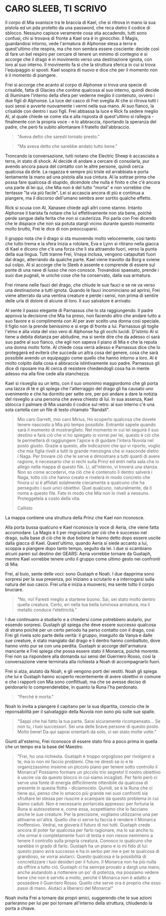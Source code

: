 # CARO SLEEB, TI SCRIVO

Il corpo di Mia svanisce tra le braccia di Kael, che si ritrova in mano la sua pistola ed un pda protetto da una password, che reca dietro il codice di sblocco. Nessuno capisce veramente cosa stia accadendo, tutti sono confusi, chi si trovava di fronte a Kael ora è in ginocchio. Il Magis, guardandosi intorno, vede l'armatura di Alphonse stesa a terra e quest'ultimo che respira, ma che non sembra essere cosciente: decide così di fare un bel respiro per cercare di tenere un minimo di contegno e si accorge che il drago è in movimento verso una destinazione ignota, con loro al suo interno. Il movimento fa sì che la struttura sferica in cui si trova l'equipaggio si sposti. Kael sospira di nuovo e dice che per il momento non è il momento di piangere.

Frei si accorge che acanto al corpo di Alphonse si trova una specie di crisalide, fatta di Glacies che contine qualcosa al suo interno, quindi decide di illuminare l'interno della sfera per vederne meglio il contenuto, ovvero i due figli di Alphonse. La luce del casco di Frei sveglia Al che si ritrova tutti i suoi sensi e avverte nuovamente i vermi nella sua mano. Al suo fianco, la crisalide con dentro i suoi figli. Frei abbassa la luce e Rick fa sedere meglio Al, al quale chiede se come sta e alla risposta di quest'ultimo si rallegra - finalmente con la propria voce - e lo abbraccia, riportando la speranza del padre, che però fa subito allontanare il fratello dall'abbraccio.

> "Aveva detto che saresti tornato presto."

> "Ma aveva detto che sarebbe andato tutto bene."

Troncando la conversazione, tutti notano che Electric Sheep è accasciata a terra, in stato di shock. Al decide di andare a cercare di consolarla, pur avendo ancora paura del contatto con le altre persone, quindi cerca qualcosa da dirle. La ragazza è sempre più triste ed arrabbiata e porta lentamente la mano ad una pistola alla sua cintura. Al la sottrae prima che possa fare qualcosa di stupido, dicendole che nulla è finito e che c'è ancora una parte di lei qui, che Mia non è del tutto "morta" e non vorrebbe che tentasse "la via più facile". Lei si accascia ancora di più e continua a piangere, ma il discorso dell'umano sembra aver sortito qualche effetto.

Rick si scusa con Al, Xanasee chiede agli altri come stanno. Intanto Alphonse il barista fa notare che lui effettivamente non sta bene, poiché perde sangue dalla ferita che non si cauterizza. Poi parla con Frei dicendo che le dispiace che non sia potuta stargli vicino durante questo momento molto brutto, Frei le dice di non preoccuparsi.

Il gruppo nota che il drago si sta muovendo molto velocemente, così tanto che tutto trema e la sfera inizia a rotolare, Eva e Lynn si ritirano nella giacca di Kael e dicono che c'è una forza che li sta attraendo fuori, verso la punta della sua lingua.
Tutti tranne Frei, Vnaya inclusa, vengono catapultati fuori dal drago, atterrando da qualche parte. Kael viene travolto da Borg e sviene sul colpo. Al si accorge che lo Sleeb è assente e comprende di essere sul ponte di una nave di lusso che non conosce. Trovandosi spaesato, prende i suoi due pugnali, le uniche cose che ha conservato, dalla sua armatura.

Frei rimane nelle fauci del drago, che chiude le sue fauci e se ne va verso una destinazione a tutti ignota. Quando le fauci incominciano ad aprirsi, Frei viene atterrato da una ventina creature e perde i sensi, non prima di sentire delle urla di dolore di alcune di loro. Il suo salvatore è arrivato.

Al sente il passo elegante di Parnassus che lo sta raggiungendo. Il padre approva la decisione che Mia ha preso, non facendo altro che andare tutto a suo favore e si complimenta con Al per aver scelto una donna così speciale. Il figlio non la prende benissimo e si erge di fronte a lui. Parnassus gli toglie l'elmo e alla vista del viso vero di Alphonse ha gli occhi lucidi. D'istinto Al si tiene a debita distanza per abitudine, ma si sente dire che da adesso ci sarà suo padre al suo fianco, che egli non sapeva il piano di Mia e che la reputa una donna molto forte. Al chiede cosa verrà adesso e Parnassus dice che lo proteggerà ed eviterà che succeda un altra cosa del genere, cosa che sarà possibile avendo un equipaggio come quello che hanno intorno a loro. Al è molto colpito dalla cosa e abbraccia istintivamente suo padre. Parnassus gli dice di riposare ma Al cerca di resistere chiedendogli cosa ha in mente adesso ma alla fine cede alla stanchezza.

Kael si risveglia su un letto, con il suo omonimo maggiordomo che gli porta una tazza di tè e gli spiega che l'atterraggio del drago gli ha causato uno svenimento e che ha dormito per sette ore, per poi andare a dare la notizia del risveglio a una persona che aveva chiesto di lui. In sua assenza, Kael sblocca il palmare di Mia usando il codice sul retro: al suo interno c'è una sola cartella con un file di testo chiamato "Randall".

> Mio caro Garrett, mio caro Mirius,
> Ho scoperto qualcosa che dovete tenere nascosto a Mia più tempo possibile. Entrambi sapete quando sarà il momento di mostrarglielo. Nel momento in cui lei seguirà il suo destino e farà ciò che vi ho spiegato io vorrei per lei, questo è ciò che le permetterà di raggiungere l'apice e di guidare l'intera Nuvola nel posto giusto. Grazie a questo, alle indicazioni che qui vi riporto, voglio che mia figlia riveli a tutti la grande menzogna che si nasconde dietro i Naga.
> Per trovare ciò che le serve e dimostrare a tutti quanti di avere ragione, è necessario che si rechi sulla Prinz ed entri nella sala che io allego nella mappa di questo file. Lì, all'interno, vi troverà una stanza. Non so come accedervi, ma ciò che è contenuto lì dentro salverà i Naga, tutto ciò che hanno creato e rivelerà in modo concreto che finora ci si è affidati solalmente ciecamente a qualcuno che ha perseguito i suoi unici obiettivi. Quel qualcuno, naturalmente, dà il nome a questo file.
> Fate in modo che Mia non lo riveli a nessuno. Proteggetela a costo della vita.
>
> Callisto

La mappa contiene una struttura della Prinz che Kael non riconosce.

Alla porta bussa qualcuno e Kael riconosce la voce di Aeria, che viene fatta accomodare. La Magis è lì per ringraziarlo per ciò che è successo nel drago, sulla base di ciò che le due bobine le hanno detto dopo essere uscite dalla giacca di Kael. Quest'ultimo, quando Aeria si siede accanto a lui, scoppia a piangere dopo tanto tempo, seguito da lei. I due si scambiano alcuni pareri sul destino dei GEARS: Aeria vorrebbe tornare da Gustaph, mentre Kael vorrebbe tenere unito il gruppo come ultimo gesto nei confronti di Mia.

Frei, al buio, sente delle voci: sono Gustaph e Noah. I due dapprima sono sorpresi per la sua presenza, poi iniziano a scrutarlo e a interrogarsi sulla natura del suo casco. Frei urla e inizia a muoversi, ma sente tutto il corpo bruciare.

> "No, no! Faresti meglio a startene buono. Sai, sei stato molto dentro quella creatura. Certo, eri nella tua bella luminosa armatura, ma il metallo conduce l'elettricità."

I due continuano a studiarlo e a chiedersi come potrebbero aiutarlo, pur essendo sorpresi. Gustaph gli spiega che deve essere successo qualcosa di strano poiché per un certo periodo ha perso contatto con il drago, così Frei gli rivela solo parte della verità: il gruppo, inseguito da Vanya e dalle sue creature, è stato mangiato dal drago e lì dentro hanno combattuto, dove hanno vinto pur se con una perdita. Gustaph si accorge dell'armatura mancante e Frei spiega che possa essere stato il Monarca, poiché morente. Frei non sa rispondere alla domanda sui sensi del Guerriero Rosso, così la conversazione viene terminata alla richiesta a Noah di accompagnarlo fuori.

Frei si alza, aiutato da Noah, e gli vengono porti dei vestiti. Noah gli spiega che lui e Gustaph hanno scoperto recentemente di avere obiettivi in comune e che i rapporti con Mia sono conflittuali, ma che se avesse deciso di perdonarlo lo comprenderebbe, in quanto la Runa l'ha perdonato.

> "Perché è morta."

Noah lo invita a piangere il capitano per la sua dipartita, conscio che le reponsabilità per il salvataggio della Nuvola non sono più sulle sue spalle.

> "Sappi che hai fatto la tua parte. Sarai sicuramente ricompensato... Se non tu, i tuoi successori. Sei una delle brave persone di questo posto. Molto bene! Da qui saprai orientarti da solo, ci sei stato molte volte."

Giunti all'esterno, Frei riconosce di essere stato fino a poco prima in quella che un tempo era la base del Maestro.

> "Frei, ho una richiesta. Gustaph è troppo orgoglioso per rivolgersi a te, ma io non mi faccio problemi. Che ne diresti se io e te organizzassimo insieme un piccolo piano per tenere sotto controllo il Monarca? Possiamo formare un piccolo trio segreto! Il nostro obiettivo è uscire via da questo blocco in cui siamo incagliati. Per farlo però ci serve una fonte di energia difficilmente ottenibile da qualcosa di presente in questa flotta - diciamocelo. Quindi, se è la Runa che ci tiene qui, penso che lo smacco più grande nei suoi confronti sia sfruttare lei stessa per riuscire a scampare da questo problema in cui siamo caduti. Non è necessario portarcela appresso: per fortuna la Runa si autosostiene e, come essa, sospettiamo che lo facciano anche le sue creature. Per la precisione, vogliamo utilizzarne una per attivarne un'altra. Quello che ci serve tu faccia è rendere il Monarca inoffensivo. Vedrai, ne gioverà il futuro di noi tutti. Gustaph crede ancora di poter far qualcosa per farlo ragionare, ma lo sai anche tu che ormai è completamente fuori di testa e non riesce nemmeno a tenere il controllo sulla propria creatura. Conosco io qualcuno che sarebbe in grado di farlo. Gustaph ha un piano e io mi fido di lui: questo piano avrà successo e ha in serbo per me e per te qualcosa di grandioso, se vorrai aiutarci. Questo qualcosa è la possibilità di concretizzare i tuoi desideri per il futuro. Il Monarca non ha più nulla da offrire a tutto ciò. Gustaph ci ha semrpe provato a dargli una mano, anche aiutandolo a riottenere un po' di potenza, ma possiamo vedere bene che non è servito a molto, perché il Monarca non è adatto a possedere il Guerriero Rosso. Quello che serve ora è proprio che esso passi di mano. Aiutaci a liberarci del Monarca!"

Noah invita Frei a tornare dai propri amici, suggerendo che le sue azioni parleranno per lui per poi tornare all'interno della struttura, chiudendo la porta a chiave.
